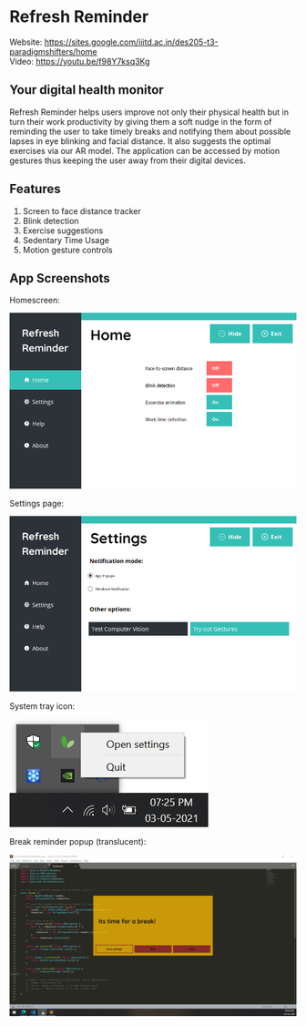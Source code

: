 # Refresh Reminder 

Website: https://sites.google.com/iiitd.ac.in/des205-t3-paradigmshifters/home
<br/>
Video: https://youtu.be/f98Y7ksq3Kg
## Your digital health monitor 

Refresh Reminder helps users improve not only their physical health but in turn their work productivity by giving them a soft nudge in the form of reminding the user to take timely breaks and notifying them about possible lapses in eye blinking and facial distance. It also suggests the optimal exercises via our AR model. The application can be accessed by motion gestures thus keeping the user away from their digital devices. 

## Features

1. Screen to face distance tracker
2. Blink detection
3. Exercise suggestions
4. Sedentary Time Usage
5. Motion gesture controls

## App Screenshots

Homescreen:

![Alt text](screenshots/ss.png?raw=true "Title")

Settings page:

![Alt text](screenshots/ss2.png?raw=true "Title")

System tray icon:

![Alt text](screenshots/ss3.png?raw=true "Title")

Break reminder popup (translucent):

![Alt text](screenshots/ss4.png?raw=true "Title")
